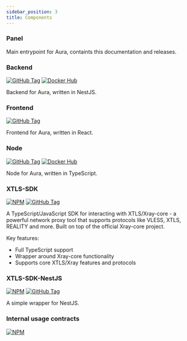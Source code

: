 ```yaml
---
sidebar_position: 3
title: Components
---
```


### Panel

Main entrypoint for Aura, containts this documentation and releases.

### Backend

[![GitHub Tag](https://img.shields.io/github/v/tag/localzet/aura-backend?sort=semver&style=for-the-badge&logo=github&label=Backend)](https://github.com/localzet/aura-backend)
[![Docker Hub](https://img.shields.io/docker/v/localzet/aura-backend?sort=semver&style=for-the-badge&logo=github&label=Docker)](https://hub.docker.com/r/localzet/aura-backend)

Backend for Aura, written in NestJS.

### Frontend

[![GitHub Tag](https://img.shields.io/github/v/tag/localzet/aura-frontend?sort=semver&style=for-the-badge&logo=github&label=Frontend)](https://github.com/localzet/aura-frontend)

Frontend for Aura, written in React.

### Node

[![GitHub Tag](https://img.shields.io/github/v/tag/localzet/aura-node?sort=semver&style=for-the-badge&logo=github&label=Node)](https://github.com/localzet/aura-node)
[![Docker Hub](https://img.shields.io/docker/v/localzet/aura-node?sort=semver&style=for-the-badge&logo=github&label=Docker)](https://hub.docker.com/r/localzet/aura-node)

Node for Aura, written in TypeScript.

### XTLS-SDK

[![NPM](https://img.shields.io/npm/v/@localzet/xtls-sdk?sort=semver&style=for-the-badge&logo=npm&label=NPM)](https://www.npmjs.com/package/@localzet/xtls-sdk)
[![GitHub Tag](https://img.shields.io/github/v/tag/localzet/xtls-sdk?sort=semver&style=for-the-badge&logo=github&label=GitHub)](https://github.com/localzet/xtls-sdk)

A TypeScript/JavaScript SDK for interacting with XTLS/Xray-core - a powerful network proxy tool that supports protocols like VLESS, XTLS, REALITY and more. Built on top of the official Xray-core project.

Key features:

- Full TypeScript support
- Wrapper around Xray-core functionality
- Supports core XTLS/Xray features and protocols

### XTLS-SDK-NestJS

[![NPM](https://img.shields.io/npm/v/@localzet/xtls-sdk-nestjs?sort=semver&style=for-the-badge&logo=npm&label=NPM)](https://www.npmjs.com/package/@localzet/xtls-sdk-nestjs)
[![GitHub Tag](https://img.shields.io/github/v/tag/localzet/xtls-sdk-nestjs?sort=semver&style=for-the-badge&logo=github&label=GitHub)](https://github.com/localzet/xtls-sdk-nestjs)

A simple wrapper for NestJS.

### Internal usage contracts

[![NPM](https://img.shields.io/npm/v/@localzet/aura-contract?sort=semver&style=for-the-badge&logo=npm&label=NPM)](https://www.npmjs.com/package/@localzet/aura-contract)
